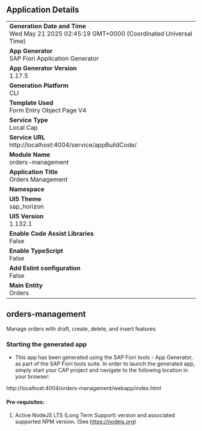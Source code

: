 ## Application Details
|               |
| ------------- |
|**Generation Date and Time**<br>Wed May 21 2025 02:45:19 GMT+0000 (Coordinated Universal Time)|
|**App Generator**<br>SAP Fiori Application Generator|
|**App Generator Version**<br>1.17.5|
|**Generation Platform**<br>CLI|
|**Template Used**<br>Form Entry Object Page V4|
|**Service Type**<br>Local Cap|
|**Service URL**<br>http://localhost:4004/service/appBuildCode/|
|**Module Name**<br>orders-management|
|**Application Title**<br>Orders Management|
|**Namespace**<br>|
|**UI5 Theme**<br>sap_horizon|
|**UI5 Version**<br>1.132.1|
|**Enable Code Assist Libraries**<br>False|
|**Enable TypeScript**<br>False|
|**Add Eslint configuration**<br>False|
|**Main Entity**<br>Orders|

## orders-management

Manage orders with draft, create, delete, and insert features

### Starting the generated app

-   This app has been generated using the SAP Fiori tools - App Generator, as part of the SAP Fiori tools suite.  In order to launch the generated app, simply start your CAP project and navigate to the following location in your browser:

http://localhost:4004/orders-management/webapp/index.html

#### Pre-requisites:

1. Active NodeJS LTS (Long Term Support) version and associated supported NPM version.  (See https://nodejs.org)


